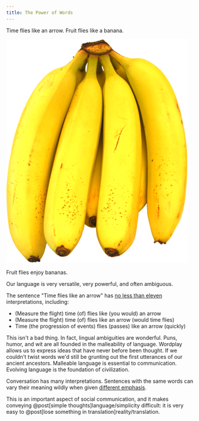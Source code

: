 ```yaml
---
title: The Power of Words
---
```

Time flies like an arrow. Fruit flies like a banana.

![Banana](/images/banana.png)

Fruit flies enjoy bananas.

Our language is very versatile, very powerful, and often ambiguous.

The sentence "Time flies like an arrow" has [no less than eleven](http://en.wikipedia.org/wiki/Time_flies_like_an_arrow;_fruit_flies_like_a_banana) interpretations, including:

* (Measure the flight) time (of) flies like (you would) an arrow
* (Measure the flight) time (of) flies like an arrow (would time flies)
* Time (the progression of events) flies (passes) like an arrow (quickly)

This isn't a bad thing. In fact, lingual ambiguities are wonderful. Puns, humor, and wit are all founded in the malleability of language. Wordplay allows us to express ideas that have never before been thought. If we couldn't twist words we'd still be grunting out the first utterances of our ancient ancestors. Malleable language is essential to communication. Evolving language is the foundation of civilization.

Conversation has many interpretations. Sentences with the same words can vary their meaning wildly when given [different emphasis](http://en.wikipedia.org/wiki/Stress_(linguistics)#Prosodic_stress).

This is an important aspect of social communication, and it makes conveying @post[simple thoughts]language/simplicity difficult: it is very easy to @post[lose something in translation]reality/translation.
